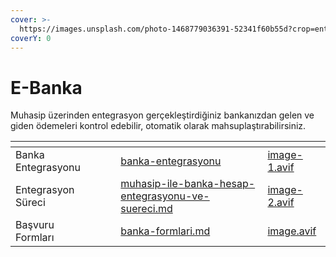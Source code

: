 ```yaml
---
cover: >-
  https://images.unsplash.com/photo-1468779036391-52341f60b55d?crop=entropy&cs=srgb&fm=jpg&ixid=M3wxOTcwMjR8MHwxfHNlYXJjaHwyfHxmb2xkZXJzfGVufDB8fHx8MTcxMjU4MjA3Nnww&ixlib=rb-4.0.3&q=85
coverY: 0
---
```


# E-Banka

Muhasip üzerinden entegrasyon gerçekleştirdiğiniz bankanızdan gelen ve giden ödemeleri kontrol edebilir, otomatik olarak mahsuplaştırabilirsiniz.&#x20;



<table data-view="cards"><thead><tr><th></th><th></th><th></th><th data-hidden data-card-target data-type="content-ref"></th><th data-hidden data-card-cover data-type="files"></th></tr></thead><tbody><tr><td>Banka Entegrasyonu</td><td></td><td></td><td><a href="banka-entegrasyonu/">banka-entegrasyonu</a></td><td><a href="../../.gitbook/assets/image-1.avif">image-1.avif</a></td></tr><tr><td>Entegrasyon Süreci</td><td></td><td></td><td><a href="banka-entegrasyonu/muhasip-ile-banka-hesap-entegrasyonu-ve-suereci.md">muhasip-ile-banka-hesap-entegrasyonu-ve-suereci.md</a></td><td><a href="../../.gitbook/assets/image-2.avif">image-2.avif</a></td></tr><tr><td>Başvuru Formları</td><td></td><td></td><td><a href="banka-formlari.md">banka-formlari.md</a></td><td><a href="../../.gitbook/assets/image.avif">image.avif</a></td></tr></tbody></table>
